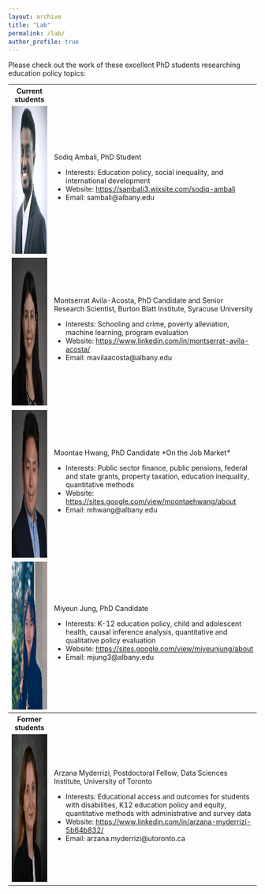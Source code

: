 ```yaml
---
layout: archive
title: "Lab"
permalink: /lab/
author_profile: true
---
```


Please check out the work of these excellent PhD students researching education policy topics:

<table>
	<tr> 
		<th> Current students</th>
		<th></th>
	</tr>
	<tr>
		<td><img src="/images/Sodiq_Ph.JPG"  width="300" height="300">
		</td>
		<td>Sodiq Ambali, PhD Student
		<ul>
			<li>Interests: Education policy, social inequality, and international development</li>
			<li>Website: <a href="https://sambali3.wixsite.com/sodiq-ambali">https://sambali3.wixsite.com/sodiq-ambali</a></li>
			<li>Email: sambali@albany.edu</li>
		</ul></td>
	</tr>
	<tr>
		<td><img src="/images/avila_acosta.png"  width="300" height="300">
		</td>
		<td>
		Montserrat Avila-Acosta, PhD Candidate and Senior Research Scientist, Burton Blatt Institute, Syracuse University<ul>
			<li>Interests: Schooling and crime, poverty alleviation, machine learning, program evaluation </li>
			<li>Website: <a href="https://www.linkedin.com/in/montserrat-avila-acosta/">https://www.linkedin.com/in/montserrat-avila-acosta/</a></li>
			<li>Email: mavilaacosta@albany.edu</li>
		</ul></td>
	</tr>
	<tr>
		<td><img src="/images/moontae_hwang.png"  width="300" height="300">
		</td>
		<td>Moontae Hwang, PhD Candidate *On the Job Market*
		<ul>
			<li>Interests: Public sector finance, public pensions, federal and state grants, property taxation, education inequality, quantitative methods</li>
			<li>Website: <a href="https://sites.google.com/view/moontaehwang/about">https://sites.google.com/view/moontaehwang/about</a></li>
			<li>Email: mhwang@albany.edu</li>
		</ul></td>
	</tr>
	<tr>
		<td><img src="/images/miyeunjung_photo_2.JPG"  width="300" height="300">
		</td>
		<td>Miyeun Jung, PhD Candidate<ul>
			<li>Interests: K-12 education policy, child and adolescent health, causal inference analysis, quantitative and qualitative policy evaluation</li>
			<li>Website: <a href="https://sites.google.com/view/miyeunjung/about">https://sites.google.com/view/miyeunjung/about</a></li>
			<li>Email: mjung3@albany.edu</li>
		</ul></td>
	</tr>	
	<tr> 
		<th> Former students</th>
		<th></th>
	</tr>
	<tr>
		<td><img src="/images/arzana_myderrizi.jpg"  width="300" height="300">
		</td>
		<td>Arzana Myderrizi, Postdoctoral Fellow, Data Sciences Institute, University of Toronto<ul>
			<li>Interests: Educational access and outcomes for students with disabilities, K12 education policy and equity, quantitative methods with administrative and survey data</li>
			<li>Website: <a href="https://www.linkedin.com/in/arzana-myderrizi-5b64b832/">https://www.linkedin.com/in/arzana-myderrizi-5b64b832/</a></li>
			<li>Email: arzana.myderrizi@utoronto.ca</li>
		</ul></td>
	</tr>
</table>	

